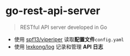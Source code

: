 # go-rest-api-server

> RESTful API server developed in Go

- 使用 [spf13/viperiper](https://github.com/spf13/viper) 读取**配置文件**`config.yaml`
- 使用 [lexkong/log](https://github.com/lexkong/log) 记录和管理 **API 日志**
